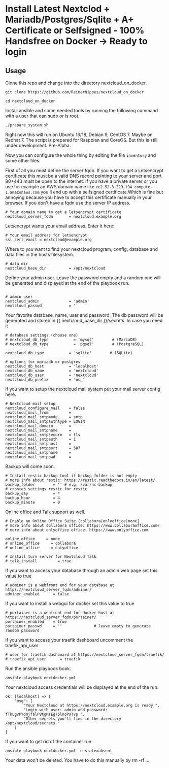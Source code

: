 Install Latest Nextclod + Mariadb/Postgres/Sqlite + A+ Certificate or Selfsigned - 100% Handsfree on Docker -> Ready to login
================================================

Usage
-----

Clone this repo and change into the directory nextcloud_on_docker.

```
git clone https://github.com/ReinerNippes/nextcloud_on_docker

cd nextcloud_on_docker
```  

Install ansible and some needed tools by running the following command with a user that can sudo or is root.

```
./prepare_system.sh
```

Right now this will run on Ubuntu 16/18, Debian 9, CentOS 7. Maybe on Redhat 7. 
The script is prepared for Raspbian and CoreOS. But this is still under development. Pre-Alpha.

Now you can configure the whole thing by editing the file `inventory` and some other files.

First of all you must define the server fqdn. If you want to get a Letsencrypt certificate this must be a valid DNS record pointing to your server and port 80+443 must be open to the internet.
If you have a private server or you use for example an AWS domain name like `ec2-52-3-229-194.compute-1.amazonaws.com` you'll end up with a selfsigned certificate.Which is fine but annoying because you have to accept this certificate manually in your browser.
If you don't have a fqdn use the server IP address.

```
# Your domain name to get a letsencrypt certificate
nextcloud_server_fqdn       = nextcloud.example.org
```

Letsencrypt wants your email address. Enter it here:
```
# Your email address for letsencrypt
ssl_cert_email = nextcloud@example.org
```

Where to you want to find your nextcloud program, config, database and data files in the hosts filesystem. 
```
# data dir
nextcloud_base_dir          = /opt/nextcloud
```

Define your admin user. Leave the password empty and a random one will be generated and displayed at the end of the playbook run.
```

# admin user
nextcloud_admin             = 'admin'
nextcloud_passwd            = ''
```

Your favorite database, name, user and password. 
The db password will be generated and stored in {{ nextcloud_base_dir }}/secrets. In case you need it
```
# database settings (choose one)
# nextcloud_db_type           = 'mysql'        # (MariaDB)
# nextcloud_db_type           = 'pgsql'        # (PostgreSQL)

nextcloud_db_type           = 'sqlite'        # (SQLite)

# options for mariadb or postgres
nextcloud_db_host           = 'localhost'
nextcloud_db_name           = 'nextcloud'
nextcloud_db_user           = 'nextcloud'
nextcloud_db_prefix         = 'oc_'
```
If you want to setup the nextcloud mail system put your mail server config here.
```
# Nextcloud mail setup
nextcloud_configure_mail    = false
nextcloud_mail_from         =
nextcloud_mail_smtpmode     = smtp
nextcloud_mail_smtpauthtype = LOGIN
nextcloud_mail_domain       =
nextcloud_mail_smtpname     =
nextcloud_mail_smtpsecure   = tls
nextcloud_mail_smtpauth     = 1
nextcloud_mail_smtphost     =
nextcloud_mail_smtpport     = 587
nextcloud_mail_smtpname     =
nextcloud_mail_smtppwd      =
```

Backup will come soon.
```
# Install restic backup tool if backup_folder is not empty
# more info about restic: https://restic.readthedocs.io/en/latest/
backup_folder        = '' # e.g. /var/nc-backup
# crontab settings restic for restic
backup_day           = *
backup_hour          = 4
backup_minute        = 0
```

Online office and Talk support as well.
```
# Enable an Online Office Suite [collabora|onlyoffice|none]
# more info about collabora office: https://www.collaboraoffice.com/
# more info about onlyoffice office: https://www.onlyoffice.com

online_office     = none
# online_office     = collabora
# online_office     = onlyoffice

# Install turn server for Nextcloud Talk
# talk_install         = true
```

If you want to access your database through an admin web page set this value to true
```
# adminer is a webfront end for your database at https://nextcloud_server_fqdn/adminer/
adminer_enabled      = false
```

If you want to install a webgui for docker set this value to true
```
# portainer is a webfront end for docker host at https://nextcloud_server_fqdn/portainer/
portainer_enabled    = true
portainer_passwd     = ''              # leave empty to generate random password
```

If you want to access your traefik dashboard uncomment the traefik_api_user
```
# user for traefik dashboard at https://nextcloud_server_fqdn/traefik/
# traefik_api_user      = traefik
```

Run the ansible playbook book.

```
ansible-playbook nextdocker.yml
```

Your nextcloud access credentials will be displayed at the end of the run.

```
ok: [localhost] => {
    "msg": [
        "Your Nextcloud at https://nextcloud.example.org is ready.",
        "Login with user: admin and password: fTkLgvPYdmjfalP8XgMsEg7plnoPsTvp ",
        "Other secrets you'll find in the directory /opt/nextcloud/secrets "
    ]
}
```

If you want to get rid of the container run
```
ansible-playbook nextdocker.yml -e state=absent
```

Your data won't be deleted. You have to do this manually by rm -rf ....
